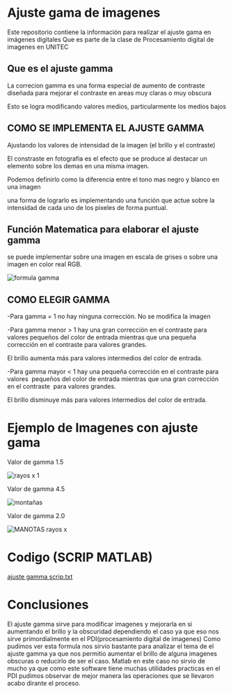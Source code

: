 # Ajuste gama de imagenes
Este repositorio contiene la información para realizar el ajuste gama en imágenes digitales
Que es parte de la clase de Procesamiento digital de imagenes en UNITEC

## Que es el ajuste gamma

La correcion gamma es una forma especial de aumento 
de contraste diseñada para mejorar el contraste en areas
muy claras o muy obscura

Esto se logra modificando valores medios, 
particularmente los medios bajos


## COMO SE IMPLEMENTA EL AJUSTE GAMMA

Ajustando los valores de intensidad de la imagen 
(el brillo y el contraste)

El constraste en fotografia es el efecto que se produce al destacar un elemento
sobre los demas en una misma imagen.

Podemos definirlo como la diferencia entre el tono mas negro 
y blanco en una imagen

una forma de lograrlo es implementando una función que actue sobre la intensidad de cada uno de los pixeles de forma puntual.


## Función Matematica para elaborar el ajuste gamma

se puede implementar sobre una imagen en escala 
de grises o sobre una imagen en color real RGB.

![formula gamma](https://user-images.githubusercontent.com/114626285/192912907-6b1ba01e-b082-46c1-9f7b-65cd44497334.jpg)



## COMO ELEGIR GAMMA

-Para gamma = 1 no hay ninguna corrección. No se modifica la imagen

-Para gamma menor > 1 hay una gran corrección en el contraste para valores 
pequeños del color de entrada mientras que una pequeña corrección en 
el contraste para valores grandes. 

El brillo aumenta más para valores intermedios del color de entrada.

-Para gamma  mayor < 1  hay una pequeña corrección en el contraste para valores 
pequeños del color de entrada  mientras que una gran corrección en el contraste 
para valores grandes. 

El brillo disminuye más para valores intermedios del color de entrada.




# Ejemplo de Imagenes con ajuste gama

Valor de gamma 1.5

![rayos x 1](https://user-images.githubusercontent.com/114626285/192912102-60a6bc02-0210-42b1-9f0a-4502d63dd7bd.jpg)


Valor de gamma 4.5

![montañas](https://user-images.githubusercontent.com/114626285/192912377-6e245d6f-469e-4c52-ae1e-d56319c59c09.jpg)


Valor de gamma 2.0

![MANOTAS rayos x](https://user-images.githubusercontent.com/114626285/192912661-4f36399a-3a3a-4434-a220-10d610dd9c8a.jpg)

# Codigo (SCRIP MATLAB)

[ajuste gamma scrip.txt](https://github.com/Fernand0Guzman/ajuste_gama_de_imagenes/files/9669799/ajuste.gamma.scrip.txt)

# Conclusiones

El ajuste gamma sirve para modificar imagenes y mejorarla en si aumentando el brillo y la obscuridad dependiendo el caso ya que eso nos sirve
primordialmente en el PDI(procesamiento digital de imagenes)
Como pudimos ver esta formula nos sirvio bastante para analizar el tema de el ajuste gamma ya que nos permitio 
aumentar el brillo de alguna imagenes obscuras o reducirlo de ser el caso.
Matlab en este caso no sirvio de mucho ya que como este software tiene muchas utilidades practicas en el PDI pudimos observar de mejor manera las operaciones
que se llevaron acabo dirante el proceso.
